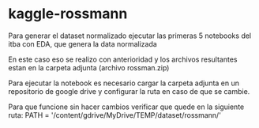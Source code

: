 # kaggle-rossmann

Para generar el dataset normalizado ejecutar las primeras 5 notebooks del itba con EDA, que genera la data normalizada

En este caso eso se realizo con anterioridad y los archivos resultantes estan en la carpeta adjunta (archivo rossman.zip)

Para ejecutar la notebook es necesario cargar la carpeta adjunta en un repositorio de google drive y configurar la ruta en caso de que se cambie.

Para que funcione sin hacer cambios verificar que quede en la siguiente ruta:
PATH = '/content/gdrive/MyDrive/TEMP/dataset/rossmann/'

